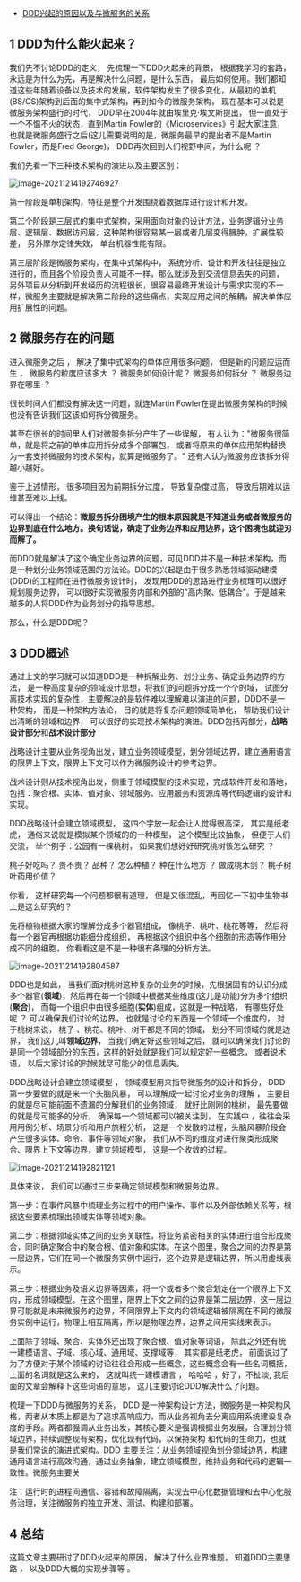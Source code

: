 - [DDD兴起的原因以及与微服务的关系](https://www.cnblogs.com/Courage129/p/14839544.html)

## 1 DDD为什么能火起来？

我们先不讨论DDD的定义， 先梳理一下DDD火起来的背景， 根据我学习的套路， 永远是为什么为先，再是解决什么问题，是什么东西，  最后如何使用。我们都知道这些年随着设备以及技术的发展，软件架构发生了很多变化，从最初的单机(BS/CS)架构到后面的集中式架构，再到如今的微服务架构， 现在基本可以说是微服务架构盛行的时代， DDD早在2004年就由埃里克·埃文斯提出， 但一直处于一个不愠不火的状态，直到Martin  Fowler的《Microservices》引起大家注意， 也就是微服务盛行之后(这儿需要说明的是，微服务最早的提出者不是Martin  Fowler，而是Fred George)， DDD再次回到人们视野中间，为什么呢 ？

我们先看一下三种技术架构的演进以及主要区别：

![image-20211214192746927](https://gitee.com/er-huomeng/img/raw/master/image-20211214192746927.png)

第一阶段是单机架构，特征是整个开发围绕着数据库进行设计和开发。

第二个阶段是三层式的集中式架构，采用面向对象的设计方法，业务逻辑分业务层、逻辑层、数据访问层，这种架构很容易某一层或者几层变得臃肿，扩展性较差， 另外摩尔定律失效， 单台机器性能有限。

第三层阶段是微服务架构，在集中式架构中，  系统分析、设计和开发往往是独立进行的，而且各个阶段负责人可能不一样，那么就涉及到交流信息丢失的问题，  另外项目从分析到开发经历的流程很长，很容易最终开发设计与需求实现的不一样，微服务主要就是解决第二阶段的这些痛点，实现应用之间的解耦，解决单体应用扩展性的问题。

## 2 微服务存在的问题

进入微服务之后 ， 解决了集中式架构的单体应用很多问题， 但是新的问题应运而生 ， 微服务的粒度应该多大 ？ 微服务如何设计呢？ 微服务如何拆分 ？  微服务边界在哪里 ？

很长时间人们都没有解决这一问题，就连Martin Fowler在提出微服务架构的时候也没有告诉我们这该如何拆分微服务。

甚至在很长的时间里人们对微服务拆分产生了一些误解， 有人认为："微服务很简单，就是将之前的单体应用拆分成多个部署包， 或者将原来的单体应用架构替换为一套支持微服务的技术架构，就算是微服务了。" 还有人认为微服务应该拆分得越小越好。

鉴于上述情形， 很多项目因为前期拆分过度， 导致复杂度过高， 导致后期难以运维甚至难以上线。

可以得出一个结论：**微服务拆分困境产生的根本原因就是不知道业务或者微服务的边界到底在什么地方。换句话说，确定了业务边界和应用边界，这个困境也就迎刃而解了。**

而DDD就是解决了这个确定业务边界的问题，可见DDD并不是一种技术架构，而是一种划分业务领域范围的方法论。DDD的兴起是由于很多熟悉领域驱动建模(DDD)的工程师在进行微服务设计时， 发现用DDD的思路进行业务梳理可以很好规划服务边界，  可以很好实现微服务内部和外部的"高内聚、低耦合"。于是越来越多的人将DDD作为业务划分的指导思想。

那么，什么是DDD呢？

## 3 DDD概述

通过上文的学习就可以知道DDD是一种拆解业务、划分业务、确定业务边界的方法， 是一种高度复杂的领域设计思想，将我们的问题拆分成一个个的域， 试图分离技术实现的复杂性，主要解决的是软件难以理解难以演进的问题，DDD不是一种架构， 而是一种架构方法论， 目的就是将复杂问题领域简单化，  帮助我们设计出清晰的领域和边界， 可以很好的实现技术架构的演进。DDD包括两部分，**战略设计部分**和**战术设计部分**

战略设计主要从业务视角出发，建立业务领域模型，划分领域边界，建立通用语言的限界上下文，限界上下文可以作为微服务设计的参考边界。

战术设计则从技术视角出发，侧重于领域模型的技术实现，完成软件开发和落地，包括：聚合根、实体、值对象、领域服务、应用服务和资源库等代码逻辑的设计和实现。

DDD战略设计会建立领域模型， 这四个字放一起会让人觉得很高深， 其实是纸老虎， 通俗来说就是模拟某个领域的的一种模型， 这个模型比较抽象， 但便于人们交流， 举个例子：公园有一棵桃树， 如果我们想好好研究桃树该怎么研究 ？

桃子好吃吗？ 贵不贵？ 品种？ 怎么种植？ 种在什么地方 ？  做成桃木剑？ 桃子树叶药用价值？

你看， 这样研究每一个问题都很有道理， 但是又很混乱，再回忆一下初中生物书上是这么研究的？

先将植物根据大家的理解分成多个器官组成， 像桃子、桃叶、桃花等等， 然后将每一个器官再根据功能细分成组织， 再根据这个组织中各个细胞的形态等作用分成不同的细胞， 你看看这是不是一种很有条理的分析方法。

![image-20211214192804587](https://gitee.com/er-huomeng/img/raw/master/image-20211214192804587.png)

DDD也是如此， 当我们面对桃树这种复杂的业务的时候，先根据固有的认识分成多个器官(**领域**)，然后再在每一个领域中根据某些维度(这儿是功能)分为多个组织(**聚合**)， 而每一个组织中由很多细胞(**实体**)组成，这就是一种战略， 有哪些好处呢 ？ 可以确保我们讨论的边界， 也就是讨论的东西是一个领域一个维度的， 对于桃树来说， 桃子 、桃花、桃叶、树干都是不同的领域， 划分不同领域的就是边界， 我们这儿叫**领域边界**， 当我们确定好这些领域之后， 就可以确保我们讨论的是同一个领域部分的东西，这样的好处就是我们可以规定好一些概念， 或者说术语， 以后大家讨论的时候就尽可能少的信息丢失。

DDD战略设计会建立领域模型 ， 领域模型用来指导微服务的设计和拆分， DDD第一步要做的就是来一个头脑风暴，  可以理解成一起讨论对业务的理解 ， 主要目的就是尽可能前面不遗漏的分解我们的业务领域， 就好比刚刚的桃树， 最先要做的就是尽可能多的分析，  确保每一个领域都可以被关注到， 在实践中 ，往往会采用用例分析、场景分析和用户旅程分析，  这是一个发散的过程，头脑风暴阶段会产生很多实体、命令、事件等领域对象， 我们从不同的维度对进行聚类形成聚合、限界上下文等边界，建立领域模型，  这是一个收敛的过程。

![image-20211214192821121](https://gitee.com/er-huomeng/img/raw/master/image-20211214192821121.png)

具体来说， 我们可以通过三步来确定领域模型和微服务边界。

第一步：在事件风暴中梳理业务过程中的用户操作、事件以及外部依赖关系等，根据这些要素梳理出领域实体等领域对象。

第二步：根据领域实体之间的业务关联性，将业务紧密相关的实体进行组合形成聚合，同时确定聚合中的聚合根、值对象和实体。在这个图里，聚合之间的边界是第一层边界，它们在同一个微服务实例中运行，这个边界是逻辑边界，所以用虚线表示。

第三步：根据业务及语义边界等因素，将一个或者多个聚合划定在一个限界上下文内，形成领域模型。在这个图里，限界上下文之间的边界是第二层边界，这一层边界可能就是未来微服务的边界，不同限界上下文内的领域逻辑被隔离在不同的微服务实例中运行，物理上相互隔离，所以是物理边界，边界之间用实线来表示。

上面除了领域、聚合、实体外还出现了聚合根、值对象等词语， 除此之外还有统一建模语言、子域、核心域、通用域、支撑域等， 其实都是纸老虎，  前面说过了为了方便对于某个领域的讨论往往会形成一些概念，这些概念会有一些名词概括， 上面的名词就是这么来的， 这就叫统一建模语言 ， 哈哈哈   ，好了，不扯淡, 我后面的文章会解释下这些词语的意思， 这儿主要讨论DDD解决什么了问题。

梳理一下DDD与微服务的关系， DDD  是一种架构设计方法，微服务是一种架构风格，两者从本质上都是为了追求高响应力，而从业务视角去分离应用系统建设复杂度的手段。两者都强调从业务出发，其核心要义是强调根据业务发展，合理划分领域边界，持续调整现有架构，优化现有代码，以保持架构
 和代码的生命力，也就是我们常说的演进式架构。DDD 主要关注：从业务领域视角划分领域边界，构建通用语言进行高效沟通，通过业务抽象，建立领域模型，维持业务和代码的逻辑一致性。微服务主要关

注：运行时的进程间通信、容错和故障隔离，实现去中心化数据管理和去中心化服务治理，关注微服务的独立开发、测试、构建和部署。

## 4 总结

这篇文章主要研讨了DDD火起来的原因， 解决了什么业界难题， 知道DDD主要思路 ， 以及DDD大概的实现步骤等 。